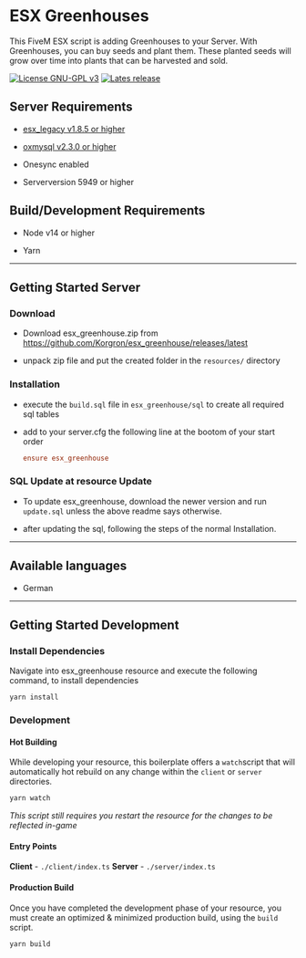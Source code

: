 # ESX Greenhouses
This FiveM ESX script is adding Greenhouses to your Server.
With Greenhouses, you can buy seeds and plant them. These planted seeds will grow over time into plants that can be harvested and sold.

[![License GNU-GPL v3](https://img.shields.io/github/license/Korgron/esx_greenhouse?style=for-the-badge)](https://github.com/Korgron/esx_greenhouse/blob/main/LICENSE "License")
[![Lates release](https://img.shields.io/github/v/release/Korgron/esx_greenhouse?style=for-the-badge)](https://github.com/Korgron/esx_greenhouse/releases/latest)

## Server Requirements

- [esx_legacy v1.8.5 or higher](https://github.com/esx-framework/esx-legacy/releases/latest)

- [oxmysql v2.3.0 or higher](https://github.com/overextended/oxmysql/releases/latest)

- Onesync enabled

- Serverversion 5949 or higher



## Build/Development Requirements

- Node v14 or higher

- Yarn



---

## Getting Started Server

### Download

* Download esx_greenhouse.zip from https://github.com/Korgron/esx_greenhouse/releases/latest

* unpack zip file and put the created folder in the `resources/` directory



### Installation

- execute the `build.sql` file in `esx_greenhouse/sql` to create all required sql tables

- add to your server.cfg the following line at the bootom of your start order
  
  ```cfg
  ensure esx_greenhouse
  ```



### SQL Update at resource Update

- To update esx_greenhouse, download the newer version and run `update.sql` unless the above readme says otherwise.

- after updating the sql, following the steps of the normal Installation.



---

## Available languages

- German



---

## Getting Started Development

### Install Dependencies

Navigate into esx_greenhouse resource and execute the following command, to install dependencies

```batch
yarn install
```



### Development

#### Hot Building

While developing your resource, this boilerplate offers 
a `watch`script that will automatically hot rebuild on any
change within the `client` or `server` directories.

```sh
yarn watch
```

*This script still requires you restart the resource for the
changes to be reflected in-game*



#### Entry Points

**Client** - `./client/index.ts`
**Server** - `./server/index.ts`



#### Production Build

Once you have completed the development phase of your resource,
you must create an optimized & minimized production build, using
the `build` script.

```sh
yarn build
```


